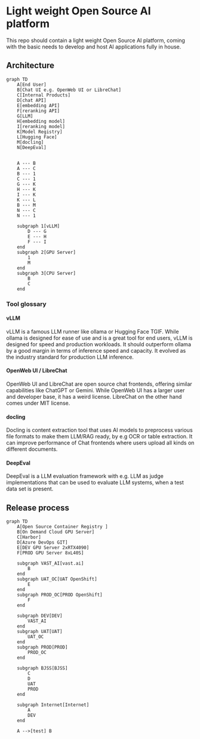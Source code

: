 # Light weight Open Source AI platform
This repo should contain a light weight Open Source AI platform, coming with the basic needs to develop and host AI applications fully in house.

## Architecture
```mermaid
graph TD
    A[End User]
    B[Chat UI e.g. OpenWeb UI or LibreChat]
    C[Internal Products]
    D[chat API]
    E[embedding API]
    F[reranking API]
    G[LLM]
    H[embedding model]
    I[reranking model]
    K[Model Registry]
    L[Hugging Face]
    M[docling]
    N[DeepEval]


    A --- B
    A --- C
    B --- 1
    C --- 1
    G --- K
    H --- K
    I --- K
    K --- L
    B --- M
    N --- C
    N --- 1

    subgraph 1[vLLM]
        D --- G
        E --- H
        F --- I
    end
    subgraph 2[GPU Server]
        1
        M
    end
    subgraph 3[CPU Server]
        B
        C
    end
```

### Tool glossary
#### vLLM
vLLM is a famous LLM runner like ollama or Hugging Face TGIF. While ollama is designed for ease of use and is a great tool for end users, vLLM is designed for speed and production workloads. It should outperform ollama by a good margin in terms of inference speed and capacity. It evolved as the industry standard for production LLM inference.

#### OpenWeb UI / LibreChat
OpenWeb UI and LibreChat are open source chat frontends, offering similar capabilities like ChatGPT or Gemini. While OpenWeb UI has a larger user and developer base, it has a weird license. LibreChat on the other hand comes under MIT license.

#### docling
Docling is content extraction tool that uses AI models to preprocess various file formats to make them LLM/RAG ready, by e.g OCR or table extraction. It can improve performance of Chat frontends where users upload all kinds on different documents.

#### DeepEval
DeepEval is a LLM evaluation framework with e.g. LLM as judge implementations that can be used to evaluate LLM systems, when a test data set is present.

## Release process
```mermaid
graph TD
    A[Open Source Container Registry ]
    B[On Demand Cloud GPU Server]
    C[Harbor]
    D[Azure DevOps GIT]
    E[DEV GPU Server 2xRTX4090]
    F[PROD GPU Server 8xL40S]

    subgraph VAST_AI[vast.ai]
        B
    end
    subgraph UAT_OC[UAT OpenShift]
        E
    end
    subgraph PROD_OC[PROD OpenShift]
        F
    end

    subgraph DEV[DEV]
        VAST_AI
    end
    subgraph UAT[UAT]
        UAT_OC
    end
    subgraph PROD[PROD]
        PROD_OC
    end

    subgraph BJSS[BJSS]
        C
        D
        UAT
        PROD
    end

    subgraph Internet[Internet]
        A
        DEV
    end

    A -->[test] B
```
